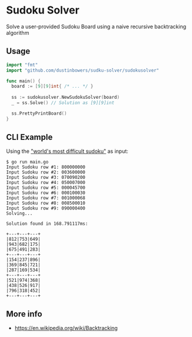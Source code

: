 # Sudoku Solver
Solve a user-provided Sudoku Board using a naive recursive backtracking algorithm

## Usage
```go
import "fmt"
import "github.com/dustinbowers/sudku-solver/sudokusolver"

func main() {
  board := [9][9]int{ /* ... */ }
  
  ss := sudokusolver.NewSudokuSolver(board)
  _ = ss.Solve() // Solution as [9][9]int

  ss.PrettyPrintBoard()
}
```
## CLI Example 
Using the ["world's most difficult sudoku"](https://abcnews.go.com/blogs/headlines/2012/06/can-you-solve-the-hardest-ever-sudoku) as input:
```
$ go run main.go
Input Sudoku row #1: 800000000
Input Sudoku row #2: 003600000
Input Sudoku row #3: 070090200
Input Sudoku row #4: 050007000
Input Sudoku row #5: 000045700
Input Sudoku row #6: 000100030
Input Sudoku row #7: 001000068
Input Sudoku row #8: 008500010
Input Sudoku row #9: 090000400
Solving...

Solution found in 168.791117ms:

+---+---+---+
|812|753|649|
|943|682|175|
|675|491|283|
+---+---+---+
|154|237|896|
|369|845|721|
|287|169|534|
+---+---+---+
|521|974|368|
|438|526|917|
|796|318|452|
+---+---+---+
```

## More info
- https://en.wikipedia.org/wiki/Backtracking
